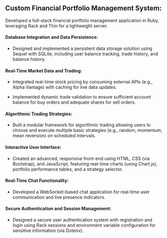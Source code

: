 ## Custom Financial Portfolio Management System:

Developed a full-stack financial portfolio management application in Ruby, leveraging Rack and Thin for a lightweight server.

#### Database Integration and Data Persistence:
- Designed and implemented a persistent data storage solution using Sequel with SQLite, including user balance tracking, trade history, and balance history.

#### Real-Time Market Data and Trading:

- Integrated real-time stock pricing by consuming external APIs (e.g., Alpha Vantage) with caching for live data updates.

- Implemented dynamic trade validation to ensure sufficient account balance for buy orders and adequate shares for sell orders.

#### Algorithmic Trading Strategies:

- Built a modular framework for algorithmic trading allowing users to choose and execute multiple basic strategies (e.g., random, momentum, mean reversion) on scheduled intervals.

#### Interactive User Interface:

- Created an advanced, responsive front-end using HTML, CSS (via Bootstrap), and JavaScript, featuring real-time charts (using Chart.js), portfolio performance tables, and a strategy selector.

#### Real-Time Chat Functionality:

- Developed a WebSocket-based chat application for real-time user communication and live presence indicators.

#### Secure Authentication and Session Management:

- Designed a secure user authentication system with registration and login using Rack sessions and environment variable configuration for sensitive information (via Dotenv).